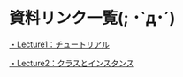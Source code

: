 # 資料リンク一覧(; ･`д･´)

[・Lecture1：チュートリアル](https://github.com/KazukiOtomo/ProjectMemberDocument/blob/main/Lectures/Lecture1.md)

[・Lecture2：クラスとインスタンス](https://github.com/KazukiOtomo/ProjectMemberDocument/blob/main/Lectures/Lecture2.md)
